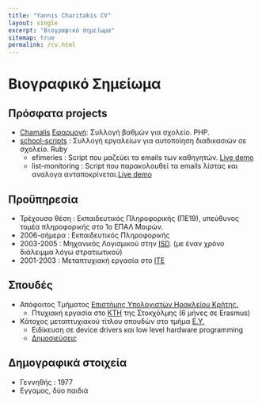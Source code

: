 ```yaml
---
title: "Yannis Charitakis CV"
layout: single
excerpt: "Βιογραφικό σημείωμα"
sitemap: true
permalink: /cv.html
---
```


# Βιογραφικό Σημείωμα

## Πρόσφατα projects
* [Chamalis][5] [Εφαρμογή][6]: Συλλογή βαθμών για σχολείο. PHP.
* [school-scripts][7] : Συλλογή εργαλείων για αυτοποίηση διαδικασιών σε σχολείο. Ruby
  * efimeries : Script που μαζεύει τα emails των καθηγητών. [Live demo][8]
  * list-monitoring : Script που παρακολουθεί τα emails λίστας και αναλογα ανταποκρίνεται.[Live demo][9]



## Προϋπηρεσία
* Τρέχουσα θέση : Εκπαιδευτικός Πληροφορικής (ΠΕ19), υπεύθυνος
τομέα πληροφορικής στο 1ο ΕΠΑΛ Μοιρών.
* 2006-σήμερα : Εκπαιδευτικός Πληροφορικής
* 2003-2005 : Μηχανικός Λογισμικού στην [ISD][3]. (με έναν χρόνο διάλειμμα
λόγω στρατιωτικού)
* 2001-2003 : Μεταπτυχιακή εργασία στο [ΙΤΕ][4]

## Σπουδές
* Απόφοιτος Τμήματος [Επιστήμης Υπολογιστών Ηρακλείου Κρήτης.][2]
  * Πτυχιακή εργασία στο [KTH][1] της Στοκχόλμης (6 μήνες σε Erasmus)
* Κάτοχος μεταπτυχιακού τίτλου σπουδών στο τμήμα [Ε.Υ.][2]
  * Ειδίκευση σε device drivers και low level hardware programming
  *  [Δημοσιεύσεις][10]


## Δημογραφικά στοιχεία
* Γεννηθής : 1977
* Εγγαμος, δύο παιδιά

[1]: http://kth.se
[2]: http://www.csd.uoc.gr
[3]: http://isd.gr
[4]: http://ics.forth.gr
[5]: https://bitbucket.org/i2g/chamalis
[6]: http://srv-1tee-moiron.ira.sch.gr/chamalis/
[7]: https://github.com/haritak/myschool-ruby-scripts
[8]: http://srv-1tee-moiron.ira.sch.gr:13713/
[9]: http://srv-1tee-moiron.ira.sch.gr:4567/
[10]: http://independent.academia.edu/IoannisCharitakis
